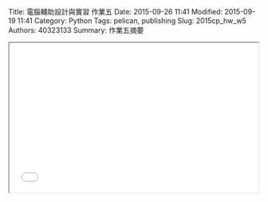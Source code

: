 Title: 電腦輔助設計與實習 作業五
Date: 2015-09-26 11:41
Modified: 2015-09-19 11:41
Category: Python
Tags: pelican, publishing
Slug: 2015cp_hw_w5
Authors: 40323133
Summary: 作業五摘要

<iframe src="40323133_cp_w5_p.html" width="500" height="300"></iframe>

